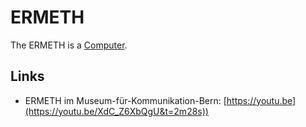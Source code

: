 # ERMETH

The ERMETH is a [Computer](20000003.md).

## Links

- ERMETH im Museum-für-Kommunikation-Bern: [https://youtu.be](https://youtu.be/XdC_Z6XbQgU&t=2m28s))
